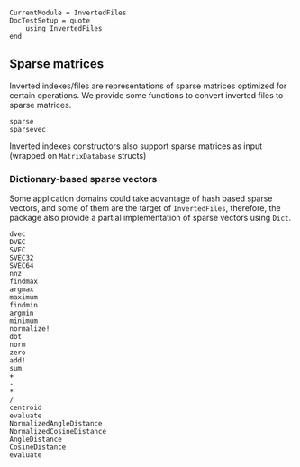 ```@meta

CurrentModule = InvertedFiles
DocTestSetup = quote
    using InvertedFiles
end
```

## Sparse matrices
Inverted indexes/files are representations of sparse matrices optimized for certain operations.
We provide some functions to convert inverted files to sparse matrices.
```@docs
sparse
sparsevec
```

Inverted indexes constructors also support sparse matrices as input (wrapped on `MatrixDatabase` structs)

### Dictionary-based sparse vectors
Some application domains could take advantage of hash based sparse vectors, and some of them are the target of `InvertedFiles`,
therefore, the package also provide a partial implementation of sparse vectors using `Dict`.

```@docs
dvec
DVEC
SVEC
SVEC32
SVEC64
nnz
findmax
argmax
maximum
findmin
argmin
minimum
normalize!
dot
norm
zero
add!
sum
+
-
*
/
centroid
evaluate
NormalizedAngleDistance
NormalizedCosineDistance
AngleDistance
CosineDistance
evaluate
``` 